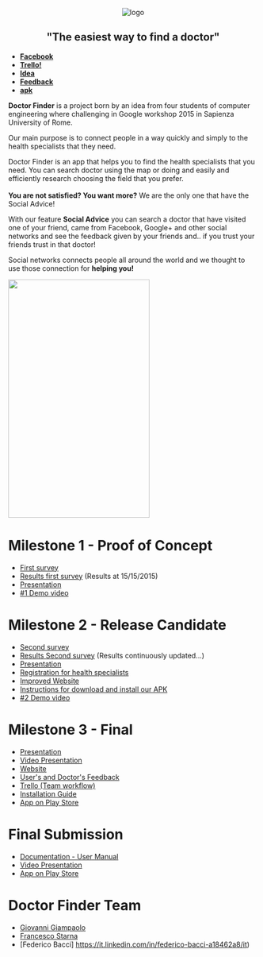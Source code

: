 
<p align="center">
<img src="http://i.imgur.com/yA4qahd.png" href"http://doctorfinderapp.com" alt="logo" height="auto" width="auto">
 <b> <h2 align="center"> "The easiest way to find a doctor" </h2></b>
</p>


- **[Facebook](https://www.facebook.com/dcfind/)**
- **[Trello! ](https://trello.com/b/0uSh0ofs)**
- **[Idea](https://drive.google.com/file/d/0BzzTdF5hw0YRbmhoUkJfalRNRnM/view?usp=sharing)**
- **[Feedback](http://goo.gl/forms/Tbt5klLhCW=)**
- **[apk](https://mega.nz/#!66hB2YaY!omg5VstyyRMAyfhDojKl6-UpBeqld_SxdiqgfeQHRSQ)**


**Doctor Finder** is a project born by an idea from four students of computer engineering where challenging in Google workshop 2015 in Sapienza University of Rome.  

Our main purpose is to connect people in a way quickly and simply to the health specialists that they need.

Doctor Finder is an app that helps you to find the health specialists that you need.
You can search doctor using the map or doing and easily and efficiently research choosing the field that you prefer.
<br> <br>
**You are not satisfied? You want more?** We are the only one that have the Social Advice!

With our feature **Social Advice** you can search a doctor that have visited one of your friend, came from Facebook, Google+ and other social networks and see the feedback given by your friends and.. if you trust your friends trust in that doctor!

Social networks connects people all around the world and we thought to use those connection for **helping you!**

<img src="http://i.imgur.com/u0FMmUV.png" height="480" width="285"/>

# Milestone 1 - Proof of Concept

* [First survey](http://www.survio.com/survey/d/F7N6K8Y2D5X5W9Q9N)
* [Results first survey](https://www.mediafire.com/convkey/a2e8/04qe2mddku2sdul6g.jpg) (Results at 15/15/2015)
* [Presentation](https://docs.google.com/presentation/d/1e2ooDbdLt6EfoGjudyGUOKhif2DCc-I7rrsz6rbCGII/edit?usp=sharing) 
* [#1 Demo video](https://www.youtube.com/watch?v=2BP3yFm4s44)

# Milestone 2 - Release Candidate

* [Second survey](http://goo.gl/forms/SM149jvxNC)
* [Results Second survey](https://docs.google.com/forms/d/1tBpFF8EJFsCzFIZ7Ic06JE3pYEB8dFVHJU0tlvyriDE/viewanalytics?usp=form_confirm) (Results continuously updated...)
* [Presentation](https://docs.google.com/presentation/d/1OU_aBsjBR-tXK3tZaR0cZC4nkGnAF8R3gfkG2UmzHao/edit?usp=sharing)
* [Registration for health specialists](https://docs.google.com/forms/d/181fRG5ppgIeGdW6VjJZtXz3joc3ldIfCunl58GPcxi8/edit?usp=sharing)
* [Improved Website](http://www.doctorfinderapp.com/)
* [Instructions for download and install our APK](https://drive.google.com/file/d/0B_cyDM3ySwG4THZBVG9vMmJoUW8/view?usp=sharing)
* [#2 Demo video](https://youtu.be/b0zcedHIl-g)

# Milestone 3 - Final

* [Presentation](https://drive.google.com/open?id=0B1SUy2ysIW0SY1RtQWIwUW1fVWM)
* [Video Presentation](https://www.youtube.com/watch?v=X6cD5TXvMw0)
* [Website](http://www.doctorfinderapp.com/)
* [User's and Doctor's Feedback](https://docs.google.com/forms/d/1tBpFF8EJFsCzFIZ7Ic06JE3pYEB8dFVHJU0tlvyriDE/viewanalytics?usp=form_confirm)
* [Trello (Team workflow)](https://trello.com/b/0uSh0ofs/doctor-finder)
* [Installation Guide](https://drive.google.com/file/d/0B_cyDM3ySwG4MlZmSEg1cjY5Nm8/view?usp=sharing)
* [App on Play Store](https://play.google.com/store/apps/details?id=com.doctorfinderapp.doctorfinder)


# Final Submission

* [Documentation - User Manual](https://docs.google.com/document/d/1D9-4JPwl09wmdb-9IueyNMuHOLlBucPxajEotlW5eg8/edit?usp=sharing) 
* [Video Presentation](https://www.youtube.com/watch?v=X6cD5TXvMw0)
* [App on Play Store](https://play.google.com/store/apps/details?id=com.doctorfinderapp.doctorfinder&hl=it) 


# Doctor Finder Team

* [Giovanni Giampaolo](https://www.linkedin.com/in/giampaologiovanni) 
* [Francesco Starna](https://it.linkedin.com/in/francesco-starna-754914b5/it)
* [Federico Bacci] https://it.linkedin.com/in/federico-bacci-a18462a8/it)
